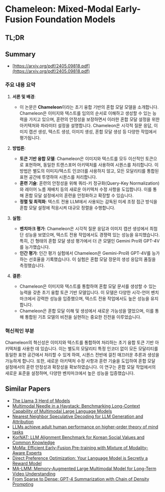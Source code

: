 # Chameleon: Mixed-Modal Early-Fusion Foundation Models
## TL;DR
## Summary
- [https://arxiv.org/pdf/2405.09818.pdf](https://arxiv.org/pdf/2405.09818.pdf)

### 주요 내용 요약

1. **서론 및 배경**:
   - 이 논문은 **Chameleon**이라는 초기 융합 기반의 혼합 모달 모델을 소개합니다. Chameleon은 이미지와 텍스트를 임의의 순서로 이해하고 생성할 수 있는 능력을 가지고 있으며, 훈련의 안정성을 보장하면서 이러한 혼합 모달 설정을 위한 아키텍처와 파라미터 설정을 설명합니다. Chameleon은 시각적 질문 응답, 이미지 캡션 생성, 텍스트 생성, 이미지 생성, 혼합 모달 생성 등 다양한 작업에서 평가됩니다.

2. **방법론**:
   - **토큰 기반 융합 모델**: Chameleon은 이미지와 텍스트를 모두 이산적인 토큰으로 표현하며, 동일한 트랜스포머 아키텍처를 사용하여 시퀀스를 처리합니다. 이 방법은 별도의 이미지/텍스트 인코더를 사용하지 않고, 모든 모달리티를 통합된 표현 공간에 투영하여 시퀀스를 처리합니다.
   - **훈련 기술**: 훈련의 안정성을 위해 쿼리-키 정규화(Query-Key Normalization)와 레이어 노름 재배치 등의 새로운 아키텍처 수정 사항을 도입합니다. 이를 통해 혼합 모달 설정에서의 훈련을 안정화하고 확장할 수 있습니다.
   - **정렬 및 최적화**: 텍스트 전용 LLM에서 사용되는 감독된 미세 조정 접근 방식을 혼합 모달 설정에 적응시켜 대규모 정렬을 수행합니다.

3. **실험**:
   - **벤치마크 평가**: Chameleon은 시각적 질문 응답과 이미지 캡션 생성에서 최첨단 성능을 보였으며, 텍스트 전용 작업에서도 경쟁력 있는 성능을 유지했습니다. 특히, 긴 형태의 혼합 모달 생성 평가에서 더 큰 모델인 Gemini Pro와 GPT-4V를 능가했습니다.
   - **인간 평가**: 인간 평가 실험에서 Chameleon은 Gemini-Pro와 GPT-4V를 능가하는 선호율을 기록했습니다. 이 실험은 혼합 모달 장문의 생성 응답의 품질을 측정했습니다.

4. **결론**:
   - Chameleon은 이미지와 텍스트를 통합하여 혼합 모달 문서를 생성할 수 있는 능력을 갖춘 초기 융합 토큰 기반 모델입니다. 이 모델은 다양한 시각-언어 벤치마크에서 강력한 성능을 입증했으며, 텍스트 전용 작업에서도 높은 성능을 유지합니다.
   - Chameleon은 혼합 모달 이해 및 생성에서 새로운 가능성을 열었으며, 이를 통해 통합된 기초 모델의 비전을 실현하는 중요한 진전을 이루었습니다.

### 혁신적인 부분
Chameleon의 혁신성은 이미지와 텍스트를 통합하여 처리하는 초기 융합 토큰 기반 아키텍처를 사용한 데 있습니다. 이는 별도의 모달리티 특정 인코더 없이 모든 모달리티를 동일한 표현 공간에서 처리할 수 있게 하여, 시퀀스 전반에 걸친 매끄러운 추론과 생성을 가능하게 합니다. 또한, 새로운 아키텍처 수정 사항과 훈련 기술을 도입하여 혼합 모달 설정에서의 훈련 안정성과 확장성을 확보하였습니다. 이 연구는 혼합 모달 작업에서의 새로운 표준을 설정하며, 다양한 벤치마크에서 높은 성능을 입증했습니다.

## Similar Papers
- [The Llama 3 Herd of Models](2407.21783.md)
- [Multimodal Needle in a Haystack: Benchmarking Long-Context Capability of Multimodal Large Language Models](2406.11230.md)
- [Nearest Neighbor Speculative Decoding for LLM Generation and Attribution](2405.19325.md)
- [LLMs achieve adult human performance on higher-order theory of mind tasks](2405.18870.md)
- [KorNAT: LLM Alignment Benchmark for Korean Social Values and Common Knowledge](2402.13605.md)
- [MoMa: Efficient Early-Fusion Pre-training with Mixture of Modality-Aware Experts](2407.21770.md)
- [Direct Preference Optimization: Your Language Model is Secretly a Reward Model](2305.18290.md)
- [MA-LMM: Memory-Augmented Large Multimodal Model for Long-Term Video Understanding](2404.05726.md)
- [From Sparse to Dense: GPT-4 Summarization with Chain of Density Prompting](2309.04269.md)
